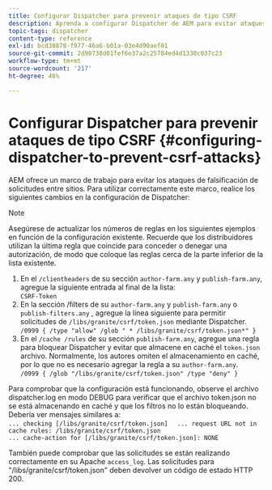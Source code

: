 ```yaml
---
title: Configurar Dispatcher para prevenir ataques de tipo CSRF
description: Aprenda a configurar Dispatcher de AEM para evitar ataques de falsificación de solicitud entre sitios.
topic-tags: dispatcher
content-type: reference
exl-id: bcd38878-f977-46a6-b01a-03e4d90aef01
source-git-commit: 2d90738d01fef6e37a2c25784ed4d1338c037c23
workflow-type: tm+mt
source-wordcount: '217'
ht-degree: 46%

---
```


# Configurar Dispatcher para prevenir ataques de tipo CSRF {#configuring-dispatcher-to-prevent-csrf-attacks}

AEM ofrece un marco de trabajo para evitar los ataques de falsificación de solicitudes entre sitios. Para utilizar correctamente este marco, realice los siguientes cambios en la configuración de Dispatcher:

>[!NOTE]
>
>Asegúrese de actualizar los números de reglas en los siguientes ejemplos en función de la configuración existente. Recuerde que los distribuidores utilizan la última regla que coincide para conceder o denegar una autorización, de modo que coloque las reglas cerca de la parte inferior de la lista existente.

1. En el `/clientheaders` de su sección `author-farm.any` y `publish-farm.any`, agregue la siguiente entrada al final de la lista:\
   `CSRF-Token`
1. En la sección /filters de su `author-farm.any` y `publish-farm.any` o `publish-filters.any` , agregue la línea siguiente para permitir solicitudes de `/libs/granite/csrf/token.json` mediante Dispatcher.\
   `/0999 { /type "allow" /glob " * /libs/granite/csrf/token.json*" }`
1. En el `/cache /rules` de su sección `publish-farm.any`, agregue una regla para bloquear Dispatcher y evitar que almacene en caché el `token.json` archivo. Normalmente, los autores omiten el almacenamiento en caché, por lo que no es necesario agregar la regla a su `author-farm.any`.\
   `/0999 { /glob "/libs/granite/csrf/token.json" /type "deny" }`

Para comprobar que la configuración está funcionando, observe el archivo dispatcher.log en modo DEBUG para verificar que el archivo token.json no se está almacenando en caché y que los filtros no lo están bloqueando. Debería ver mensajes similares a:\
`... checking [/libs/granite/csrf/token.json]  `
`... request URL not in cache rules: /libs/granite/csrf/token.json`\
`... cache-action for [/libs/granite/csrf/token.json]: NONE`

También puede comprobar que las solicitudes se están realizando correctamente en su Apache `access_log`. Las solicitudes para &quot;/libs/granite/csrf/token.json&quot; deben devolver un código de estado HTTP 200.
